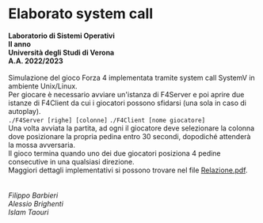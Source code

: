 # Elaborato system call
**Laboratorio di Sistemi Operativi**<br/>
**II anno**<br/>
**Università degli Studi di Verona**<br/>
**A.A. 2022/2023**
<br/><br/>
Simulazione del gioco Forza 4 implementata tramite system call SystemV in ambiente Unix/Linux.<br/>
Per giocare è necessario avviare un'istanza di F4Server e poi aprire due istanze di F4Client da cui i giocatori possono sfidarsi (una sola in caso di autoplay).<br/>
``./F4Server [righe] [colonne]`` ``./F4Client [nome giocatore]``<br/>
Una volta avviata la partita, ad ogni il giocatore deve selezionare la colonna dove posizionare la propria pedina entro 30 secondi, dopodiché attenderà la mossa avversaria.<br/>
Il gioco termina quando uno dei due giocatori posiziona 4 pedine consecutive in una qualsiasi direzione.<br/>
Maggiori dettagli implementativi si possono trovare nel file [Relazione.pdf](https://github.com/Barba02/F4/blob/main/Relazione.pdf).
<br/><br/><br/>
_Filippo Barbieri<br/>
Alessio Brighenti<br/>
Islam Taouri_